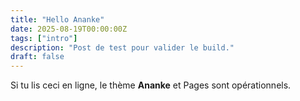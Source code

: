 ```yaml
---
title: "Hello Ananke"
date: 2025-08-19T00:00:00Z
tags: ["intro"]
description: "Post de test pour valider le build."
draft: false
---
```

Si tu lis ceci en ligne, le thème **Ananke** et Pages sont opérationnels.
